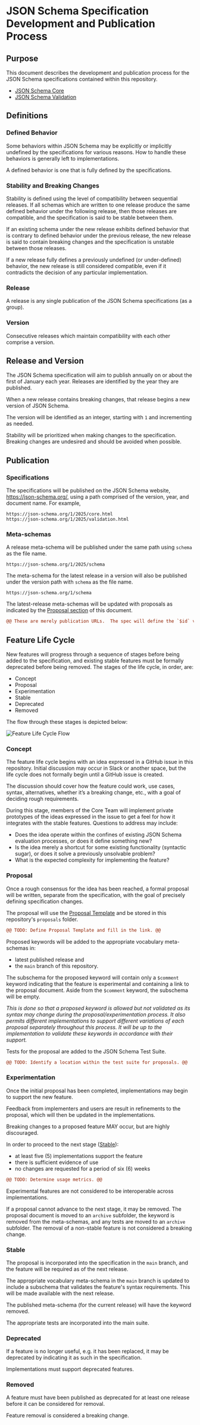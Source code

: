 # JSON Schema Specification Development and Publication Process

## Purpose

This document describes the development and publication process for the JSON Schema specifications contained within this repository.

- [JSON Schema Core](./jsonschema-core.md)
- [JSON Schema Validation](./jsonschema-validation.md)

## Definitions

### Defined Behavior

Some behaviors within JSON Schema may be explicitly or implicitly undefined by the specifications for various reasons.  How to handle these behaviors is generally left to implementations.

A defined behavior is one that is fully defined by the specifications.

### Stability and Breaking Changes

Stability is defined using the level of compatibility between sequential releases.  If all schemas which are written to one release produce the same defined behavior under the following release, then those releases are compatible, and the specification is said to be stable between them.

If an existing schema under the new release exhibits defined behavior that is contrary to defined behavior under the previous release, the new release is said to contain breaking changes and the specification is unstable between those releases.

If a new release fully defines a previously undefined (or under-defined) behavior, the new release is still considered compatible, even if it contradicts the decision of any particular implementation.

### Release

A release is any single publication of the JSON Schema specifications (as a group).

### Version

Consecutive releases which maintain compatibility with each other comprise a version.

## Release and Version

The JSON Schema specification will aim to publish annually on or about the first of January each year.  Releases are identified by the year they are published.

When a new release contains breaking changes, that release begins a new version of JSON Schema.

The version will be identified as an integer, starting with `1` and incrementing as needed.

Stability will be prioritized when making changes to the specification.  Breaking changes are undesired and should be avoided when possible.

## Publication

### Specifications

The specifications will be published on the JSON Schema website, https://json-schema.org/, using a path comprised of the version, year, and document name.  For example,

```
https://json-schema.org/1/2025/core.html
https://json-schema.org/1/2025/validation.html
```

### Meta-schemas

A release meta-schema will be published under the same path using `schema` as the file name.

```
https://json-schema.org/1/2025/schema
```

The meta-schema for the latest release in a version will also be published under the version path with `schema` as the file name.

```
https://json-schema.org/1/schema
```

The latest-release meta-schemas will be updated with proposals as indicated by the [Proposal section](#proposal) of this document.

```diff
@@ These are merely publication URLs.  The spec will define the `$id` values for the meta-schemas. @@
```

## Feature Life Cycle

New features will progress through a sequence of stages before being added to the specification, and existing stable features must be formally deprecated before being removed. The stages of the life cycle, in order, are:

- Concept
- Proposal
- Experimentation
- Stable
- Deprecated
- Removed

The flow through these stages is depicted below:

![Feature Life Cycle Flow](./feature-life-cycle.png)

### Concept

The feature life cycle begins with an idea expressed in a GitHub issue in this repository.  Initial discussion may occur in Slack or another space, but the life cycle does not formally begin until a GitHub issue is created.

The discussion should cover how the feature could work, use cases, syntax, alternatives, whether it’s a breaking change, etc., with a goal of deciding rough requirements.

During this stage, members of the Core Team will implement private prototypes of the ideas expressed in the issue to get a feel for how it integrates with the stable features.  Questions to address may include:

- Does the idea operate within the confines of existing JSON Schema evaluation processes, or does it define something new?
- Is the idea merely a shortcut for some existing functionality (syntactic sugar), or does it solve a previously unsolvable problem?
- What is the expected complexity for implementing the feature?

### Proposal

Once a rough consensus for the idea has been reached, a formal proposal will be written, separate from the specification, with the goal of precisely defining specification changes.

The proposal will use the [Proposal Template]() and be stored in this repository's `proposals` folder.

```diff
@@ TODO: Define Proposal Template and fill in the link. @@
```

Proposed keywords will be added to the appropriate vocabulary meta-schemas in:

- latest published release and
- the `main` branch of this repository.

The subschema for the proposed keyword will contain only a `$comment` keyword indicating that the feature is experimental and containing a link to the proposal document.  Aside from the `$comment` keyword, the subschema will be empty.

_This is done so that a proposed keyword is allowed but not validated as its syntax may change during the proposal/experimentation process.  It also permits different implementations to support different variations of each proposal separately throughout this process. It will be up to the implementation to validate these keywords in accordance with their support._

Tests for the proposal are added to the JSON Schema Test Suite.

```diff
@@ TODO: Identify a location within the test suite for proposals. @@
```

### Experimentation

Once the initial proposal has been completed, implementations may begin to support the new feature.

Feedback from implementers and users are result in refinements to the proposal, which will then be updated in the implementations.

Breaking changes to a proposed feature MAY occur, but are highly discouraged.

In order to proceed to the next stage ([Stable](#stable)):

- at least five (5) implementations support the feature
- there is sufficient evidence of use
- no changes are requested for a period of six (6) weeks

```diff
@@ TODO: Determine usage metrics. @@
```

Experimental features are not considered to be interoperable across implementations.

If a proposal cannot advance to the next stage, it may be removed.  The proposal document is moved to an `archive` subfolder, the keyword is removed from the meta-schemas, and any tests are moved to an `archive` subfolder. The removal of a non-stable feature is not considered a breaking change.

### Stable

The proposal is incorporated into the specification in the `main` branch, and the feature will be required as of the next release.

The appropriate vocabulary meta-schema in the `main` branch is updated to include a subschema that validates the feature's syntax requirements.  This will be made available with the next release.

The published meta-schema (for the current release) will have the keyword removed.

The appropriate tests are incorporated into the main suite.

### Deprecated

If a feature is no longer useful, e.g. it has been replaced, it may be deprecated by indicating it as such in the specification.

Implementations must support deprecated features.

### Removed

A feature must have been published as deprecated for at least one release before it can be considered for removal.

Feature removal is considered a breaking change.
